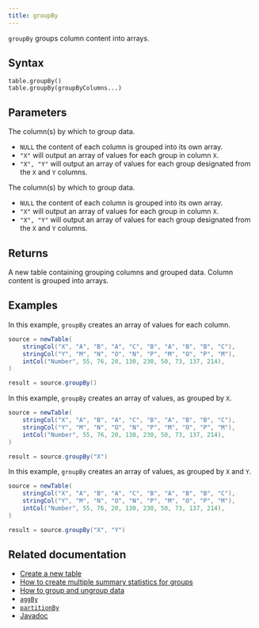 ```yaml
---
title: groupBy
---
```


`groupBy` groups column content into arrays.

## Syntax

```
table.groupBy()
table.groupBy(groupByColumns...)
```

## Parameters

<ParamTable>
<Param name="groupByColumns" type="String...">

The column(s) by which to group data.

- `NULL` the content of each column is grouped into its own array.
- `"X"` will output an array of values for each group in column `X`.
- `"X", "Y"` will output an array of values for each group designated from the `X` and `Y` columns.

</Param>
<Param name="groupByColumns" type="Collection<? extends ColumnName>">

The column(s) by which to group data.

- `NULL` the content of each column is grouped into its own array.
- `"X"` will output an array of values for each group in column `X`.
- `"X", "Y"` will output an array of values for each group designated from the `X` and `Y` columns.

</Param>
</ParamTable>

## Returns

A new table containing grouping columns and grouped data. Column content is grouped into arrays.

## Examples

In this example, `groupBy` creates an array of values for each column.

```groovy order=source,result
source = newTable(
    stringCol("X", "A", "B", "A", "C", "B", "A", "B", "B", "C"),
    stringCol("Y", "M", "N", "O", "N", "P", "M", "O", "P", "M"),
    intCol("Number", 55, 76, 20, 130, 230, 50, 73, 137, 214),
)

result = source.groupBy()
```

In this example, `groupBy` creates an array of values, as grouped by `X`.

```groovy order=source,result
source = newTable(
    stringCol("X", "A", "B", "A", "C", "B", "A", "B", "B", "C"),
    stringCol("Y", "M", "N", "O", "N", "P", "M", "O", "P", "M"),
    intCol("Number", 55, 76, 20, 130, 230, 50, 73, 137, 214),
)

result = source.groupBy("X")
```

In this example, `groupBy` creates an array of values, as grouped by `X` and `Y`.

```groovy order=source,result
source = newTable(
    stringCol("X", "A", "B", "A", "C", "B", "A", "B", "B", "C"),
    stringCol("Y", "M", "N", "O", "N", "P", "M", "O", "P", "M"),
    intCol("Number", 55, 76, 20, 130, 230, 50, 73, 137, 214),
)

result = source.groupBy("X", "Y")
```

## Related documentation

- [Create a new table](../../../how-to-guides/new-and-empty-table.md#newtable)
- [How to create multiple summary statistics for groups](../../../how-to-guides/combined-aggregations.md)
- [How to group and ungroup data](../../../how-to-guides/grouping-data.md)
- [`aggBy`](./aggBy.md)
- [`partitionBy`](./partitionBy.md)
- [Javadoc](https://deephaven.io/core/javadoc/io/deephaven/api/TableOperations.html#groupBy(java.lang.String...))
